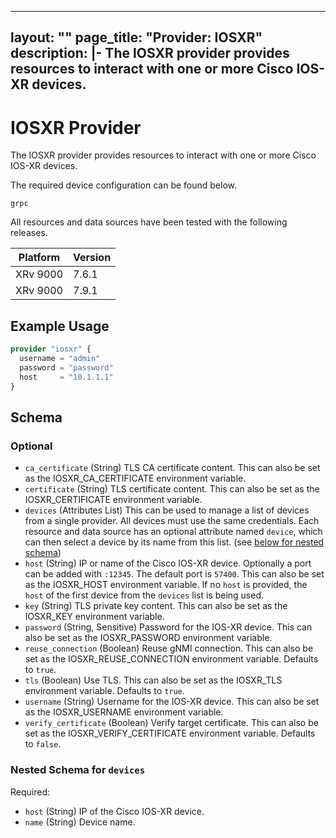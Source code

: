 
---
layout: ""
page_title: "Provider: IOSXR"
description: |-
  The IOSXR provider provides resources to interact with one or more Cisco IOS-XR devices.
---

# IOSXR Provider

The IOSXR provider provides resources to interact with one or more Cisco IOS-XR devices.

The required device configuration can be found below.

```
grpc
```

All resources and data sources have been tested with the following releases.

| Platform | Version |
| -------- | ------- |
| XRv 9000 | 7.6.1   |
| XRv 9000 | 7.9.1   |

## Example Usage

```terraform
provider "iosxr" {
  username = "admin"
  password = "password"
  host     = "10.1.1.1"
}
```

<!-- schema generated by tfplugindocs -->
## Schema

### Optional

- `ca_certificate` (String) TLS CA certificate content. This can also be set as the IOSXR_CA_CERTIFICATE environment variable.
- `certificate` (String) TLS certificate content. This can also be set as the IOSXR_CERTIFICATE environment variable.
- `devices` (Attributes List) This can be used to manage a list of devices from a single provider. All devices must use the same credentials. Each resource and data source has an optional attribute named `device`, which can then select a device by its name from this list. (see [below for nested schema](#nestedatt--devices))
- `host` (String) IP or name of the Cisco IOS-XR device. Optionally a port can be added with `:12345`. The default port is `57400`. This can also be set as the IOSXR_HOST environment variable. If no `host` is provided, the `host` of the first device from the `devices` list is being used.
- `key` (String) TLS private key content. This can also be set as the IOSXR_KEY environment variable.
- `password` (String, Sensitive) Password for the IOS-XR device. This can also be set as the IOSXR_PASSWORD environment variable.
- `reuse_connection` (Boolean) Reuse gNMI connection. This can also be set as the IOSXR_REUSE_CONNECTION environment variable. Defaults to `true`.
- `tls` (Boolean) Use TLS. This can also be set as the IOSXR_TLS environment variable. Defaults to `true`.
- `username` (String) Username for the IOS-XR device. This can also be set as the IOSXR_USERNAME environment variable.
- `verify_certificate` (Boolean) Verify target certificate. This can also be set as the IOSXR_VERIFY_CERTIFICATE environment variable. Defaults to `false`.

<a id="nestedatt--devices"></a>
### Nested Schema for `devices`

Required:

- `host` (String) IP of the Cisco IOS-XR device.
- `name` (String) Device name.